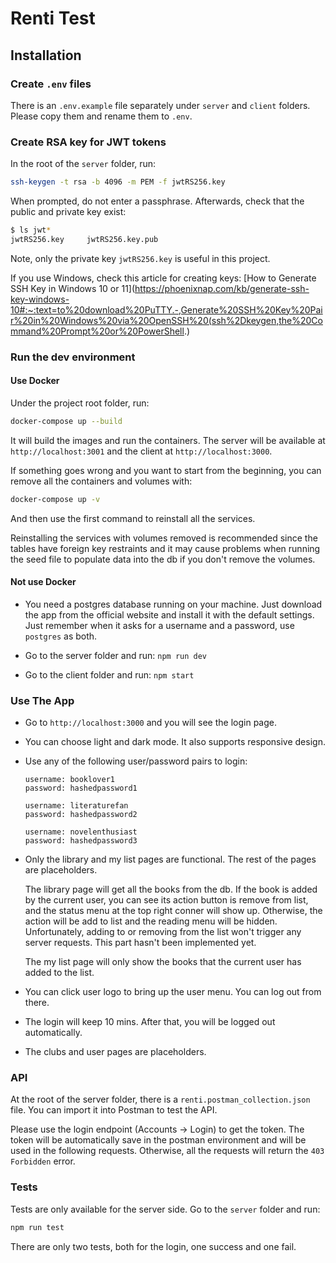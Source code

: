 # Renti Test

## Installation

### Create `.env` files

There is an `.env.example` file separately under `server` and `client` folders. Please copy them and rename them to `.env`.

### Create RSA key for JWT tokens

In the root of the `server` folder, run:

```bash
ssh-keygen -t rsa -b 4096 -m PEM -f jwtRS256.key
```

When prompted, do not enter a passphrase. Afterwards, check that the public and private key exist:

```bash
$ ls jwt*
jwtRS256.key     jwtRS256.key.pub
```

Note, only the private key `jwtRS256.key` is useful in this project.

If you use Windows, check this article for creating keys: [How to Generate SSH Key in Windows 10 or 11](https://phoenixnap.com/kb/generate-ssh-key-windows-10#:~:text=to%20download%20PuTTY.-,Generate%20SSH%20Key%20Pair%20in%20Windows%20via%20OpenSSH%20(ssh%2Dkeygen,the%20Command%20Prompt%20or%20PowerShell.)

### Run the dev environment

#### Use Docker

Under the project root folder, run:

```bash
docker-compose up --build
```

It will build the images and run the containers. The server will be available at `http://localhost:3001` and the client at `http://localhost:3000`.

If something goes wrong and you want to start from the beginning, you can remove all the containers and volumes with:

```bash
docker-compose up -v
```

And then use the first command to reinstall all the services.

Reinstalling the services with volumes removed is recommended since the tables have foreign key restraints and it may cause problems when running the seed file to populate data into the db if you don't remove the volumes.

#### Not use Docker

- You need a postgres database running on your machine. Just download the app from the official website and install it with the default settings. Just remember when it asks for a username and a password, use `postgres` as both.

- Go to the server folder and run: `npm run dev`

- Go to the client folder and run: `npm start`

### Use The App

- Go to `http://localhost:3000` and you will see the login page.

- You can choose light and dark mode. It also supports responsive design.

- Use any of the following user/password pairs to login:

  ```text
  username: booklover1
  password: hashedpassword1

  username: literaturefan
  password: hashedpassword2

  username: novelenthusiast
  password: hashedpassword3
  ```

- Only the library and my list pages are functional. The rest of the pages are placeholders.

  The library page will get all the books from the db. If the book is added by the current user, you can see its action button is remove from list, and the status menu at the top right conner will show up. Otherwise, the action will be add to list and the reading menu will be hidden. Unfortunately, adding to or removing from the list won't trigger any server requests. This part hasn't been implemented yet.

  The my list page will only show the books that the current user has added to the list.

- You can click user logo to bring up the user menu. You can log out from there.

- The login will keep 10 mins. After that, you will be logged out automatically.

- The clubs and user pages are placeholders.

### API

At the root of the server folder, there is a `renti.postman_collection.json` file. You can import it into Postman to test the API.

Please use the login endpoint (Accounts -> Login) to get the token. The token will be automatically save in the postman environment and will be used in the following requests. Otherwise, all the requests will return the `403 Forbidden` error.

### Tests

Tests are only available for the server side. Go to the `server` folder and run:

```bash
npm run test
```

There are only two tests, both for the login, one success and one fail.
